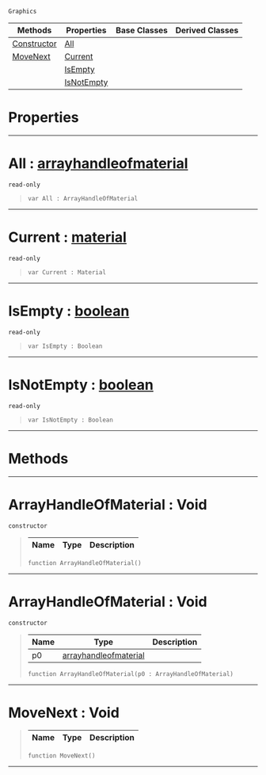  `Graphics`

|Methods|Properties|Base Classes|Derived Classes|
|---|---|---|---|
|[ Constructor](https://github.com/dragonCASTjosh/PlasmaDocs/blob/master/code_reference/class_reference/arrayhandleofmaterial.markdown#arrayhandleofmaterial-vo)|[ All](https://github.com/dragonCASTjosh/PlasmaDocs/blob/master/code_reference/class_reference/arrayhandleofmaterial.markdown#all-plasma-engine-document)| | |
|[ MoveNext](https://github.com/dragonCASTjosh/PlasmaDocs/blob/master/code_reference/class_reference/arrayhandleofmaterial.markdown#movenext-void)|[ Current](https://github.com/dragonCASTjosh/PlasmaDocs/blob/master/code_reference/class_reference/arrayhandleofmaterial.markdown#current-plasma-engine-docu)| | |
| |[ IsEmpty](https://github.com/dragonCASTjosh/PlasmaDocs/blob/master/code_reference/class_reference/arrayhandleofmaterial.markdown#isempty-plasma-engine-docu)| | |
| |[ IsNotEmpty](https://github.com/dragonCASTjosh/PlasmaDocs/blob/master/code_reference/class_reference/arrayhandleofmaterial.markdown#isnotempty-plasma-engine-d)| | |


 #  Properties


---  
 #  All : [arrayhandleofmaterial](https://github.com/dragonCASTjosh/PlasmaDocs/blob/master/code_reference/class_reference/arrayhandleofmaterial.markdown)

 `read-only`

> 
> ``` lang=cpp, name=Lightning
> var All : ArrayHandleOfMaterial


---  
 #  Current : [material](https://github.com/dragonCASTjosh/PlasmaDocs/blob/master/code_reference/class_reference/material.markdown)

 `read-only`

> 
> ``` lang=cpp, name=Lightning
> var Current : Material


---  
 #  IsEmpty : [boolean](https://github.com/dragonCASTjosh/PlasmaDocs/blob/master/code_reference/lightning_base_types/boolean.markdown)

 `read-only`

> 
> ``` lang=cpp, name=Lightning
> var IsEmpty : Boolean


---  
 #  IsNotEmpty : [boolean](https://github.com/dragonCASTjosh/PlasmaDocs/blob/master/code_reference/lightning_base_types/boolean.markdown)

 `read-only`

> 
> ``` lang=cpp, name=Lightning
> var IsNotEmpty : Boolean


---  
 #  Methods


---  
 #  ArrayHandleOfMaterial : Void

 `constructor`

> 
> |Name|Type|Description|
> |---|---|---|
> ``` lang=cpp, name=Lightning
> function ArrayHandleOfMaterial()
> ``` 


---  
 #  ArrayHandleOfMaterial : Void

 `constructor`

> 
> |Name|Type|Description|
> |---|---|---|
> |p0|[arrayhandleofmaterial](https://github.com/dragonCASTjosh/PlasmaDocs/blob/master/code_reference/class_reference/arrayhandleofmaterial.markdown)| |
> ``` lang=cpp, name=Lightning
> function ArrayHandleOfMaterial(p0 : ArrayHandleOfMaterial)
> ``` 


---  
 #  MoveNext : Void

> 
> |Name|Type|Description|
> |---|---|---|
> ``` lang=cpp, name=Lightning
> function MoveNext()
> ``` 


---  
 

 